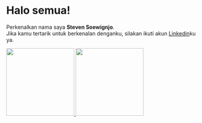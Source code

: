 # Halo semua! 
Perkenalkan nama saya **Steven Soewignjo**.\
Jika kamu tertarik untuk berkenalan denganku, silakan ikuti akun [Linkedin](https://www.linkedin.com/in/stevensoewignjo/)ku ya.
 
<p align="left">
<a href="https://github.com/gilangadhan">
  <img height="180em" src="https://github-readme-stats-eight-theta.vercel.app/api?username=stevensa1&show_icons=true&theme=algolia&include_all_commits=true&count_private=true"/>
  <img height="180em" src="https://github-readme-stats-eight-theta.vercel.app/api/top-langs/?username=stevensa1&layout=compact&langs_count=8&theme=algolia"/>
</a>
</p>
